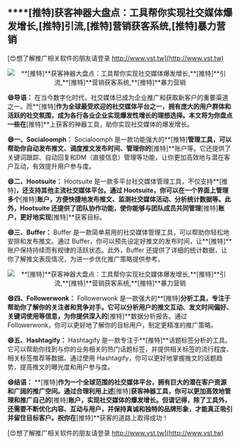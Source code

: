 ## ****[推特]**获客神器大盘点：工具帮你实现社交媒体爆发增长,**[推特]**引流,**[推特]**营销获客系统,**[推特]**暴力营销**

[😍想了解推广相关软件的朋友请登录 http://www.vst.tw](http://www.vst.tw)

 <center><img src="https://vst.tw/MP4/tuiguang/png/3.png" alt="**[推特]**获客神器大盘点：工具帮你实现社交媒体爆发增长,**[推特]**引流,**[推特]**营销获客系统,**[推特]**暴力营销"></center>

**😄导语：**
在当今数字化时代，社交媒体已成为企业推广和获取新客户的重要渠道之一。而**[推特]**作为全球最受欢迎的社交媒体平台之一，拥有庞大的用户群体和活跃的社交氛围，成为各行各业企业实现爆发性增长的理想选择。本文将为你盘点一些在**[推特]**上获客的神器工具，助你实现社交媒体的爆发增长。

**😄一、Socialoomph：**
Socialoomph 是一款功能强大的**[推特]**管理工具，可以帮助你自动发布推文、调度推文发布时间、管理你的**[推特]**账户等。它还提供了关键词跟踪、自动回复和DM（直接信息）管理等功能，让你更加高效地与潜在客户互动，有效提升用户参与度。

**😄二、Hootsuite：**
Hootsuite 是一款多平台社交媒体管理工具，不仅支持**[推特]**，还支持其他主流社交媒体平台。通过 Hootsuite，你可以在一个界面上管理多个**[推特]**账户，方便快捷地发布推文、监测社交媒体活动、分析统计数据等。此外，Hootsuite 还提供了团队协作功能，使你能够与团队成员共同管理**[推特]**账户，更好地实现**[推特]**获客目标。

**😄三、Buffer：**
Buffer 是一款简单易用的社交媒体管理工具，可以帮助你轻松地安排和发布推文。通过 Buffer，你可以预先设定好推文的发布时间，让**[推特]**账户保持持续而有规律的活跃状态。此外，Buffer 还提供了详细的统计数据，让你了解推文表现情况，为进一步优化推广策略提供参考。

 <center><img src="https://vst.tw/MP4/tuiguang/png/3.png" alt="**[推特]**获客神器大盘点：工具帮你实现社交媒体爆发增长,**[推特]**引流,**[推特]**营销获客系统,**[推特]**暴力营销"></center>

**😄四、Followerwonk：**
Followerwonk 是一款强大的**[推特]**分析工具，专注于帮助你了解你的关注者和竞争对手。它可以分析用户的推文互动、发文时间偏好、关键词使用等信息，为你提供深入的**[推特]**数据分析报告。通过 Followerwonk，你可以更好地了解你的目标用户，制定更精准的推广策略。

**😄五、Hashtagify：**
Hashtagify 是一款专注于**[推特]**话题标签分析的工具。它可以帮助你找到与你的业务相关的热门话题标签，并提供相关标签的流行程度、相关标签推荐等数据。通过使用 Hashtagify，你可以更好地掌握推文的话题趋势，提高推文的曝光度和用户参与度。

**😄结语：**
**[推特]**作为一个全球范围的社交媒体平台，拥有巨大的潜在客户资源和广阔的推广空间。通过合理利用上述**[推特]**获客神器工具，你可以更加高效地管理和推广自己的**[推特]**账户，实现社交媒体的爆发增长。但请记得，除了工具外，还需要不断优化内容、互动与用户，并保持真诚和独特的品牌形象，才能真正吸引并留住目标客户。祝你在**[推特]**获客的道路上取得成功！

[😍想了解推广相关软件的朋友请登录 http://www.vst.tw](http://www.vst.tw)



